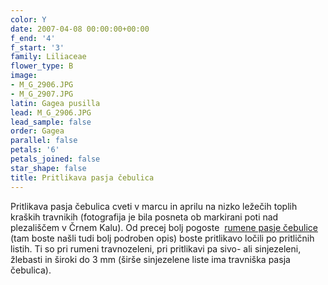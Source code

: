 ```yaml
---
color: Y
date: 2007-04-08 00:00:00+00:00
f_end: '4'
f_start: '3'
family: Liliaceae
flower_type: B
image:
- M_G_2906.JPG
- M_G_2907.JPG
latin: Gagea pusilla
lead: M_G_2906.JPG
lead_sample: false
order: Gagea
parallel: false
petals: '6'
petals_joined: false
star_shape: false
title: Pritlikava pasja čebulica
---
```

Pritlikava pasja čebulica cveti v marcu in aprilu na nizko ležečih toplih kraških travnikih (fotografija je bila posneta ob markirani poti nad plezališčem v Črnem Kalu). Od precej bolj pogoste  [rumene pasje čebulice](../gagealutea/) (tam boste našli tudi bolj podroben opis) boste pritlikavo ločili po pritličnih listih. Ti so pri rumeni travnozeleni, pri pritlikavi pa sivo- ali sinjezeleni, žlebasti in široki do 3 mm (širše sinjezelene liste ima travniška pasja čebulica).
